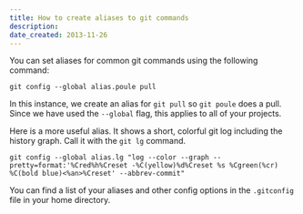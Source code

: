 ```yaml
---
title: How to create aliases to git commands
description: 
date_created: 2013-11-26
---
```


You can set aliases for common git commands using the following command:

```
git config --global alias.poule pull
```

In this instance, we create an alias for `git pull` so `git poule` does a pull. Since we have used the `--global` flag, this applies to all of your projects.

Here is a more useful alias. It shows a short, colorful git log including the history graph. Call it with the `git lg` command.

```
git config --global alias.lg "log --color --graph --pretty=format:'%Cred%h%Creset -%C(yellow)%d%Creset %s %Cgreen(%cr) %C(bold blue)<%an>%Creset' --abbrev-commit"
```

You can find a list of your aliases and other config options in the `.gitconfig` file in your home directory.

